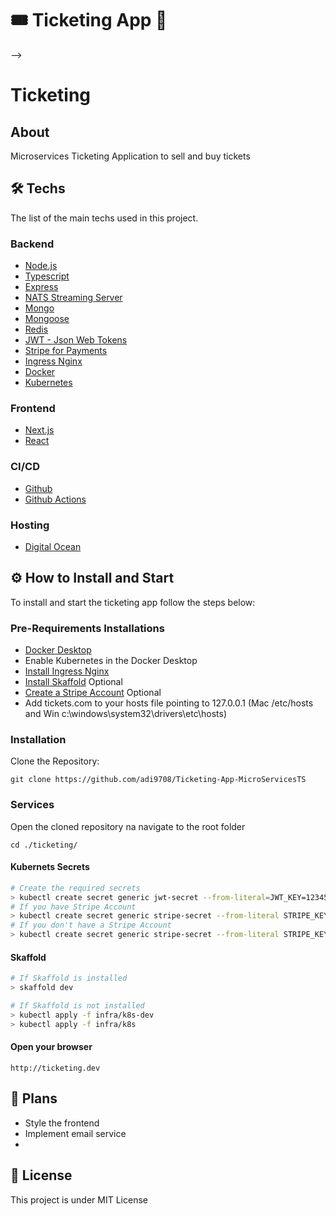 # 🎟️ Ticketing App 🎫


<!--  
[![Devops Build Status](https://img.shields.io/badge/Google_Cloud-4285F4?style=for-the-badge&logo=google-cloud&logoColor=white)](https://dev.azure.com/typescript/TypeScript/_build?definitionId=7) -->

<!-- [![GitHub Actions CI](https://github.com/microsoft/TypeScript/workflows/CI/badge.svg)](https://github.com/microsoft/TypeScript/actions?query=workflow%3ACI)
[![npm version](https://badge.fury.io/js/typescript.svg)](https://www.npmjs.com/package/typescript)
[![Downloads](https://img.shields.io/npm/dm/typescript.svg)](https://www.npmjs.com/package/typescript) -->
<!-- 
## App Structure

### Overall Function

![Screenshot (52)](https://user-images.githubusercontent.com/63959831/121482245-94264b80-c9ea-11eb-90fd-43800b56bd30.png)

### App Connection

![Screenshot (53)](https://user-images.githubusercontent.com/63959831/121482253-95f00f00-c9ea-11eb-9855-88be53a747a0.png) --> -->

<!-- ### NATS Services

![Screenshot 2021-12-09 005613](https://user-images.githubusercontent.com/63959831/145271401-23147e0c-ee7a-44e1-99d2-56ec7122a780.png) -->


# Ticketing

## About

Microservices Ticketing Application to sell and buy tickets

## 🛠 Techs

The list of the main techs used in this project.

### Backend

- [Node.js](https://nodejs.org/en/)
- [Typescript](https://www.typescriptlang.org/)
- [Express](https://expressjs.com/)
- [NATS Streaming Server](https://docs.nats.io/nats-streaming-concepts/intro)
- [Mongo](https://www.mongodb.com/)
- [Mongoose](https://mongoosejs.com/)
- [Redis](https://redis.io/)
- [JWT - Json Web Tokens](https://jwt.io/)
- [Stripe for Payments](https://stripe.com/)
- [Ingress Nginx](https://kubernetes.github.io/ingress-nginx/)
- [Docker](https://www.docker.com/)
- [Kubernetes](https://kubernetes.io/)

### Frontend

- [Next.js](https://nextjs.org/)
- [React](https://pt-br.reactjs.org/)

### CI/CD

- [Github](https://github.com/)
- [Github Actions](https://github.com/features/actions)

### Hosting

- [Digital Ocean](https://www.digitalocean.com/products/kubernetes/)

## ⚙ How to Install and Start

To install and start the ticketing app follow the steps below:

### Pre-Requirements Installations

- [Docker Desktop](https://docs.docker.com/get-docker/)
- Enable Kubernetes in the Docker Desktop
- [Install Ingress Nginx](https://kubernetes.github.io/ingress-nginx/deploy/)
- [Install Skaffold](https://skaffold.dev/docs/install/) Optional
- [Create a Stripe Account](https://dashboard.stripe.com/register) Optional
- Add tickets.com to your hosts file pointing to 127.0.0.1 (Mac /etc/hosts and Win c:\windows\system32\drivers\etc\hosts)

### Installation

Clone the Repository:

```
git clone https://github.com/adi9708/Ticketing-App-MicroServicesTS
```

### Services

Open the cloned repository na navigate to the root folder

```
cd ./ticketing/
```

#### Kubernets Secrets

```bash
# Create the required secrets
> kubectl create secret generic jwt-secret --from-literal=JWT_KEY=123456
# If you have Stripe Account
> kubectl create secret generic stripe-secret --from-literal STRIPE_KEY=<REPLACE_HERE_YOUR_PRIVATE_STRIPE_KEY>
# If you don't have a Stripe Account
> kubectl create secret generic stripe-secret --from-literal STRIPE_KEY=123456
```

#### Skaffold

```bash
# If Skaffold is installed
> skaffold dev

# If Skaffold is not installed
> kubectl apply -f infra/k8s-dev
> kubectl apply -f infra/k8s
```

#### Open your browser

```
http://ticketing.dev
```

## 🥅 Plans

- Style the frontend
- Implement email service
-

## 📜 License

This project is under MIT License
